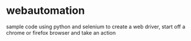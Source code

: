 # webautomation
sample code using python and selenium to create a web driver, start off a chrome or firefox browser and take an action 
